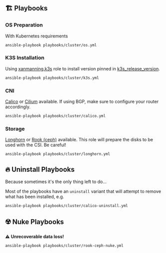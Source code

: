 ## :building_construction: Playbooks

### OS Preparation
With Kubernetes requirements
```bash
ansible-playbook playbooks/cluster/os.yml
```

### K3S Installation
Using [xanmanning.k3s](https://galaxy.ansible.com/xanmanning/k3s) role
to install version pinned in [k3s_release_version](https://github.com/Diaoul/home-operations/blob/main/ansible/inventory/group_vars/all/k3s.yml#L5).
```bash
ansible-playbook playbooks/cluster/k3s.yml
```

### CNI
[Calico](https://www.projectcalico.org/) or [Cilium](https://cilium.io/)
available. If using BGP, make sure to configure your router accordingly.
```bash
ansible-playbook playbooks/cluster/calico.yml
```

### Storage
[Longhorn](https://longhorn.io/) or [Rook (ceph)](https://rook.io/)
available. This role will prepare the disks to be used with the CSI.
Be careful!
```bash
ansible-playbook playbooks/cluster/longhorn.yml
```

## :fire: Uninstall Playbooks
Because sometimes it's the only thing left to do...

Most of the playbooks have an `uninstall` variant that will attempt to
remove what has been installed, e.g.
```bash
ansible-playbook playbooks/cluster/calico-uninstall.yml
```

## :radioactive: Nuke Playbooks
:warning: **Unrecoverable data loss!**
```bash
ansible-playbook playbooks/cluster/rook-ceph-nuke.yml
```
